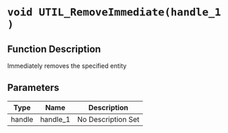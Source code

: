 # `void UTIL_RemoveImmediate(handle_1 )`
## Function Description
Immediately removes the specified entity
## Parameters
Type|Name|Description
--|--|--
handle|handle_1|No Description Set
